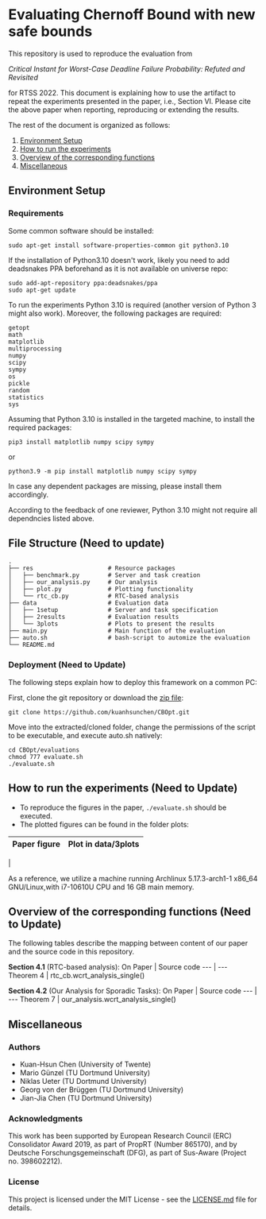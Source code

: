 # Evaluating Chernoff Bound with new safe bounds

This repository is used to reproduce the evaluation from

_Critical Instant for Worst-Case Deadline Failure Probability: Refuted and Revisited_

for RTSS 2022. This document is explaining how to use the artifact to repeat the experiments presented in the paper, i.e., Section VI. Please cite the above paper when reporting, reproducing or extending the results.

The rest of the document is organized as follows:
1. [Environment Setup](#environment-setup)
2. [How to run the experiments](#how-to-run-the-experiments)
3. [Overview of the corresponding functions](#overview-of-the-corresponding-functions)
4. [Miscellaneous](#miscellaneous)

## Environment Setup
### Requirements

Some common software should be installed:
```
sudo apt-get install software-properties-common git python3.10
```
If the installation of Python3.10 doesn't work, likely you need to add deadsnakes PPA beforehand as it is not available on universe repo:
```
sudo add-apt-repository ppa:deadsnakes/ppa
sudo apt-get update
```

To run the experiments Python 3.10 is required (another version of Python 3 might also work). Moreover, the following packages are required:
```
getopt
math
matplotlib
multiprocessing
numpy
scipy
sympy
os
pickle
random
statistics
sys
```

Assuming that Python 3.10 is installed in the targeted machine, to install the required packages:
```
pip3 install matplotlib numpy scipy sympy
```
or
```
python3.9 -m pip install matplotlib numpy scipy sympy
```
In case any dependent packages are missing, please install them accordingly. 

According to the feedback of one reviewer, Python 3.10 might not require all dependncies listed above.

## File Structure (Need to update)
    .
    ├── res                     # Resource packages
    │   ├── benchmark.py        # Server and task creation
    │   ├── our_analysis.py     # Our analysis
    │   ├── plot.py             # Plotting functionality
    │   └── rtc_cb.py           # RTC-based analysis	
    ├── data                    # Evaluation data
    │   ├── 1setup              # Server and task specification
    │   ├── 2results            # Evaluation results
    │   └── 3plots              # Plots to present the results
    ├── main.py                 # Main function of the evaluation
    ├── auto.sh                 # bash-script to automize the evaluation
    └── README.md

### Deployment (Need to Update)

The following steps explain how to deploy this framework on a common PC:

First, clone the git repository or download the [zip file]():
```
git clone https://github.com/kuanhsunchen/CBOpt.git
```
Move into the extracted/cloned folder, change the permissions of the script to be executable, and execute auto.sh natively:
```
cd CBOpt/evaluations
chmod 777 evaluate.sh
./evaluate.sh
```
## How to run the experiments  (Need to Update)

- To reproduce the figures in the paper, ```./evaluate.sh``` should be executed.
- The plotted figures can be found in the folder plots:

Paper figure | Plot in data/3plots
---|---
 | 

As a reference, we utilize a machine running Archlinux 5.17.3-arch1-1 x86_64 GNU/Linux,with i7-10610U CPU and 16 GB main memory. 

## Overview of the corresponding functions  (Need to Update)

The following tables describe the mapping between content of our paper and the source code in this repository.

**Section 4.1** (RTC-based analysis):
On Paper | Source code
--- | ---
Theorem 4 | rtc_cb.wcrt_analysis_single()

**Section 4.2** (Our Analysis for Sporadic Tasks):
On Paper | Source code
--- | ---
Theorem 7 | our_analysis.wcrt_analysis_single()

## Miscellaneous

### Authors

* Kuan-Hsun Chen (University of Twente)
* Mario Günzel (TU Dortmund University)
* Niklas Ueter (TU Dortmund University)
* ‪Georg von der Brüggen (TU Dortmund University)
* Jian-Jia Chen (TU Dortmund University)

### Acknowledgments

This work has been supported by European Research Council (ERC) Consolidator Award 2019, as part of PropRT (Number 865170), and by Deutsche Forschungsgemeinschaft (DFG), as part of Sus-Aware (Project no. 398602212).

### License

This project is licensed under the MIT License - see the [LICENSE.md](LICENSE.md) file for details.
